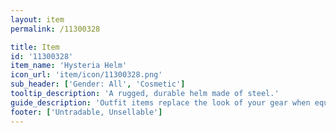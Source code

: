 ```yaml
---
layout: item
permalink: /11300328

title: Item
id: '11300328'
item_name: 'Hysteria Helm'
icon_url: 'item/icon/11300328.png'
sub_header: ['Gender: All', 'Cosmetic']
tooltip_description: 'A rugged, durable helm made of steel.'
guide_description: 'Outfit items replace the look of your gear when equipped.'
footer: ['Untradable, Unsellable']
---
```

